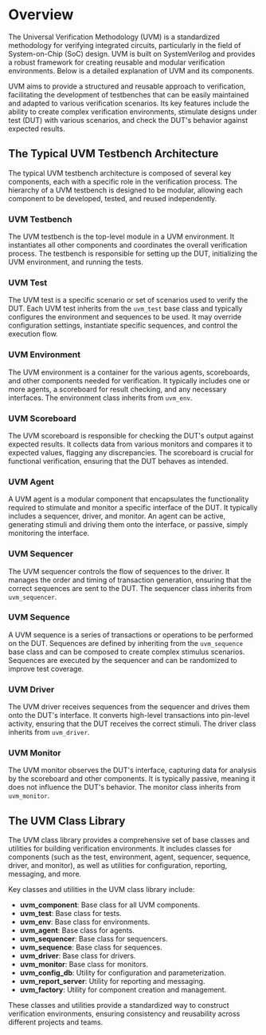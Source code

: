 # Overview

The Universal Verification Methodology (UVM) is a standardized methodology for verifying integrated circuits, particularly in the field of System-on-Chip (SoC) design. UVM is built on SystemVerilog and provides a robust framework for creating reusable and modular verification environments. Below is a detailed explanation of UVM and its components.

UVM aims to provide a structured and reusable approach to verification, facilitating the development of testbenches that can be easily maintained and adapted to various verification scenarios. Its key features include the ability to create complex verification environments, stimulate designs under test (DUT) with various scenarios, and check the DUT's behavior against expected results.

## The Typical UVM Testbench Architecture

The typical UVM testbench architecture is composed of several key components, each with a specific role in the verification process. The hierarchy of a UVM testbench is designed to be modular, allowing each component to be developed, tested, and reused independently.

### UVM Testbench

The UVM testbench is the top-level module in a UVM environment. It instantiates all other components and coordinates the overall verification process. The testbench is responsible for setting up the DUT, initializing the UVM environment, and running the tests.

### UVM Test

The UVM test is a specific scenario or set of scenarios used to verify the DUT. Each UVM test inherits from the `uvm_test` base class and typically configures the environment and sequences to be used. It may override configuration settings, instantiate specific sequences, and control the execution flow.

### UVM Environment

The UVM environment is a container for the various agents, scoreboards, and other components needed for verification. It typically includes one or more agents, a scoreboard for result checking, and any necessary interfaces. The environment class inherits from `uvm_env`.

### UVM Scoreboard

The UVM scoreboard is responsible for checking the DUT's output against expected results. It collects data from various monitors and compares it to expected values, flagging any discrepancies. The scoreboard is crucial for functional verification, ensuring that the DUT behaves as intended.

### UVM Agent

A UVM agent is a modular component that encapsulates the functionality required to stimulate and monitor a specific interface of the DUT. It typically includes a sequencer, driver, and monitor. An agent can be active, generating stimuli and driving them onto the interface, or passive, simply monitoring the interface.

### UVM Sequencer

The UVM sequencer controls the flow of sequences to the driver. It manages the order and timing of transaction generation, ensuring that the correct sequences are sent to the DUT. The sequencer class inherits from `uvm_sequencer`.

### UVM Sequence

A UVM sequence is a series of transactions or operations to be performed on the DUT. Sequences are defined by inheriting from the `uvm_sequence` base class and can be composed to create complex stimulus scenarios. Sequences are executed by the sequencer and can be randomized to improve test coverage.

### UVM Driver

The UVM driver receives sequences from the sequencer and drives them onto the DUT's interface. It converts high-level transactions into pin-level activity, ensuring that the DUT receives the correct stimuli. The driver class inherits from `uvm_driver`.

### UVM Monitor

The UVM monitor observes the DUT's interface, capturing data for analysis by the scoreboard and other components. It is typically passive, meaning it does not influence the DUT's behavior. The monitor class inherits from `uvm_monitor`.

## The UVM Class Library

The UVM class library provides a comprehensive set of base classes and utilities for building verification environments. It includes classes for components (such as the test, environment, agent, sequencer, sequence, driver, and monitor), as well as utilities for configuration, reporting, messaging, and more.

Key classes and utilities in the UVM class library include:

- **uvm_component**: Base class for all UVM components.
- **uvm_test**: Base class for tests.
- **uvm_env**: Base class for environments.
- **uvm_agent**: Base class for agents.
- **uvm_sequencer**: Base class for sequencers.
- **uvm_sequence**: Base class for sequences.
- **uvm_driver**: Base class for drivers.
- **uvm_monitor**: Base class for monitors.
- **uvm_config_db**: Utility for configuration and parameterization.
- **uvm_report_server**: Utility for reporting and messaging.
- **uvm_factory**: Utility for component creation and management.

These classes and utilities provide a standardized way to construct verification environments, ensuring consistency and reusability across different projects and teams.

